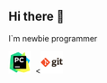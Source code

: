 ## Hi there 👋
I`m newbie programmer
<div>
  <img src=https://github.com/devicons/devicon/blob/master/icons/pycharm/pycharm-original.svg title="pycharm" **alt="pycharm" width="40" height="40"/>&nbsp;
  <<img src=https://github.com/devicons/devicon/blob/master/icons/git/git-original-wordmark.svg title="git" **alt="git" width="40" height="40"/>&nbsp;
</div>

